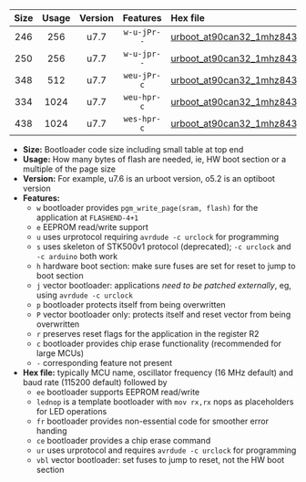 |Size|Usage|Version|Features|Hex file|
|:-:|:-:|:-:|:-:|:--|
|246|256|u7.7|`w-u-jPr--`|[urboot_at90can32_1mhz8432_115200bps_lednop_ur_vbl.hex](https://raw.githubusercontent.com/stefanrueger/urboot.hex/main/mcus/at90can32/fcpu_1mhz8432/115200_bps/urboot_at90can32_1mhz8432_115200bps_lednop_ur_vbl.hex)|
|250|256|u7.7|`w-u-jpr--`|[urboot_at90can32_1mhz8432_115200bps_lednop_fr_ur_vbl.hex](https://raw.githubusercontent.com/stefanrueger/urboot.hex/main/mcus/at90can32/fcpu_1mhz8432/115200_bps/urboot_at90can32_1mhz8432_115200bps_lednop_fr_ur_vbl.hex)|
|348|512|u7.7|`weu-jPr-c`|[urboot_at90can32_1mhz8432_115200bps_ee_lednop_fr_ce_ur_vbl.hex](https://raw.githubusercontent.com/stefanrueger/urboot.hex/main/mcus/at90can32/fcpu_1mhz8432/115200_bps/urboot_at90can32_1mhz8432_115200bps_ee_lednop_fr_ce_ur_vbl.hex)|
|334|1024|u7.7|`weu-hpr-c`|[urboot_at90can32_1mhz8432_115200bps_ee_lednop_fr_ce_ur.hex](https://raw.githubusercontent.com/stefanrueger/urboot.hex/main/mcus/at90can32/fcpu_1mhz8432/115200_bps/urboot_at90can32_1mhz8432_115200bps_ee_lednop_fr_ce_ur.hex)|
|438|1024|u7.7|`wes-hpr-c`|[urboot_at90can32_1mhz8432_115200bps_ee_lednop_fr_ce.hex](https://raw.githubusercontent.com/stefanrueger/urboot.hex/main/mcus/at90can32/fcpu_1mhz8432/115200_bps/urboot_at90can32_1mhz8432_115200bps_ee_lednop_fr_ce.hex)|

- **Size:** Bootloader code size including small table at top end
- **Usage:** How many bytes of flash are needed, ie, HW boot section or a multiple of the page size
- **Version:** For example, u7.6 is an urboot version, o5.2 is an optiboot version
- **Features:**
  + `w` bootloader provides `pgm_write_page(sram, flash)` for the application at `FLASHEND-4+1`
  + `e` EEPROM read/write support
  + `u` uses urprotocol requiring `avrdude -c urclock` for programming
  + `s` uses skeleton of STK500v1 protocol (deprecated); `-c urclock` and `-c arduino` both work
  + `h` hardware boot section: make sure fuses are set for reset to jump to boot section
  + `j` vector bootloader: applications *need to be patched externally*, eg, using `avrdude -c urclock`
  + `p` bootloader protects itself from being overwritten
  + `P` vector bootloader only: protects itself and reset vector from being overwritten
  + `r` preserves reset flags for the application in the register R2
  + `c` bootloader provides chip erase functionality (recommended for large MCUs)
  + `-` corresponding feature not present
- **Hex file:** typically MCU name, oscillator frequency (16 MHz default) and baud rate (115200 default) followed by
  + `ee` bootloader supports EEPROM read/write
  + `lednop` is a template bootloader with `mov rx,rx` nops as placeholders for LED operations
  + `fr` bootloader provides non-essential code for smoother error handing
  + `ce` bootloader provides a chip erase command
  + `ur` uses urprotocol and requires `avrdude -c urclock` for programming
  + `vbl` vector bootloader: set fuses to jump to reset, not the HW boot section
